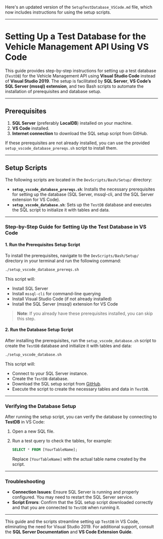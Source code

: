 Here's an updated version of the `SetupTestDatabase_VSCode.md` file, which now includes instructions for using the setup scripts.

---

# Setting Up a Test Database for the Vehicle Management API Using VS Code

This guide provides step-by-step instructions for setting up a test database (`TestDB`) for the Vehicle Management API using **Visual Studio Code** instead of **Visual Studio 2019**. The setup is facilitated by **SQL Server**, **VS Code’s SQL Server (mssql) extension**, and two Bash scripts to automate the installation of prerequisites and database setup.

---

## Prerequisites

1. **SQL Server** (preferably **LocalDB**) installed on your machine.
2. **VS Code** installed.
3. **Internet connection** to download the SQL setup script from GitHub.

If these prerequisites are not already installed, you can use the provided `setup_vscode_database_prereqs.sh` script to install them.

---

## Setup Scripts

The following scripts are located in the `DevScripts/Bash/Setup/` directory:

- **`setup_vscode_database_prereqs.sh`**: Installs the necessary prerequisites for setting up the database (SQL Server, mssql-cli, and the SQL Server extension for VS Code).
- **`setup_vscode_database.sh`**: Sets up the `TestDB` database and executes the SQL script to initialize it with tables and data.

---

### Step-by-Step Guide for Setting Up the Test Database in VS Code

#### 1. Run the Prerequisites Setup Script

To install the prerequisites, navigate to the `DevScripts/Bash/Setup/` directory in your terminal and run the following command:

```bash
./setup_vscode_database_prereqs.sh
```

This script will:
- Install SQL Server
- Install `mssql-cli` for command-line querying
- Install Visual Studio Code (if not already installed)
- Install the SQL Server (mssql) extension for VS Code

> **Note**: If you already have these prerequisites installed, you can skip this step.

#### 2. Run the Database Setup Script

After installing the prerequisites, run the `setup_vscode_database.sh` script to create the `TestDB` database and initialize it with tables and data:

```bash
./setup_vscode_database.sh
```

This script will:
- Connect to your SQL Server instance.
- Create the `TestDB` database.
- Download the SQL setup script from [GitHub](https://github.com/normanwongcl/vehicle-management-api/blob/master/Documentation/Database%20Design/TestDB.sql).
- Execute the script to create the necessary tables and data in `TestDB`.

---

### Verifying the Database Setup

After running the setup script, you can verify the database by connecting to **TestDB** in VS Code:

1. Open a new SQL file.
2. Run a test query to check the tables, for example:

   ```sql
   SELECT * FROM [YourTableName];
   ```

   Replace `[YourTableName]` with the actual table name created by the script.

---

### Troubleshooting

- **Connection Issues**: Ensure SQL Server is running and properly configured. You may need to restart the SQL Server service.
- **Script Errors**: Confirm that the SQL setup script downloaded correctly and that you are connected to `TestDB` when running it.

---

This guide and the scripts streamline setting up `TestDB` in VS Code, eliminating the need for Visual Studio 2019. For additional support, consult the **SQL Server Documentation** and **VS Code Extension Guide**.

